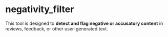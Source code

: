 # negativity_filter
This tool is designed to **detect and flag negative or accusatory content** in reviews, feedback, or other user-generated text.
